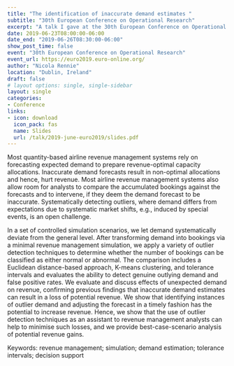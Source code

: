 ```yaml
---
title: "The identification of inaccurate demand estimates "
subtitle: "30th European Conference on Operational Research"
excerpt: "A talk I gave at the 30th European Conference on Operational Research (EURO) at University College Dublin."
date: 2019-06-23T08:00:00-06:00
date_end: "2019-06-26T08:30:00-06:00"
show_post_time: false
event: "30th European Conference on Operational Research"
event_url: https://euro2019.euro-online.org/
author: "Nicola Rennie"
location: "Dublin, Ireland"
draft: false
# layout options: single, single-sidebar
layout: single
categories:
- Conference
links:
- icon: download
  icon_pack: fas
  name: Slides
  url: /talk/2019-june-euro2019/slides.pdf
---
```


Most quantity-based airline revenue management systems rely on forecasting expected demand to prepare revenue-optimal capacity allocations. Inaccurate demand forecasts result in non-optimal allocations and hence, hurt revenue. Most airline revenue management systems also allow room for analysts to compare the accumulated bookings against the forecasts and to intervene, if they deem the demand forecast to be inaccurate. Systematically detecting outliers, where demand differs from expectations due to systematic market shifts, e.g., induced by special events, is an open challenge.

In a set of controlled simulation scenarios, we let demand systematically deviate from the general level. After transforming demand into bookings via a minimal revenue management simulation, we apply a variety of outlier detection techniques to determine whether the number of bookings can be classified as either normal or abnormal. The comparison includes a Euclidean distance-based approach, K-means clustering, and tolerance intervals and evaluates the ability to detect genuine outlying demand and false positive rates. We evaluate and discuss effects of unexpected demand on revenue, confirming previous findings that inaccurate demand estimates can result in a loss of potential revenue. We show that identifying instances of outlier demand and adjusting the forecast in a timely fashion has the potential to increase revenue. Hence, we show that the use of outlier detection techniques as an assistant to revenue management analysts can help to minimise such losses, and we provide best-case-scenario analysis of potential revenue gains.

Keywords: revenue management; simulation; demand estimation; tolerance intervals; decision support

